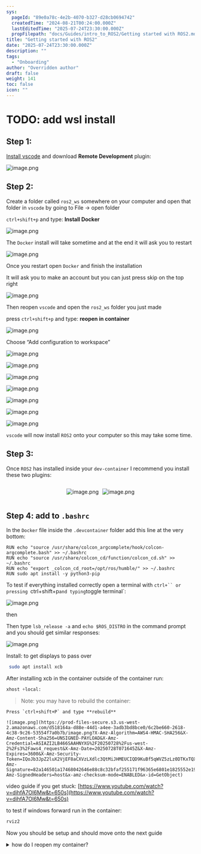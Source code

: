 ```yaml
---
sys:
  pageId: "89e0a78c-4e2b-4070-b327-d28cb0694742"
  createdTime: "2024-08-21T00:24:00.000Z"
  lastEditedTime: "2025-07-24T23:30:00.000Z"
  propFilepath: "docs/Guides/intro_to_ROS2/Getting started with ROS2.md"
title: "Getting started with ROS2"
date: "2025-07-24T23:30:00.000Z"
description: ""
tags:
  - "Onboarding"
author: "Overridden author"
draft: false
weight: 141
toc: false
icon: ""
---
```


# TODO: add wsl install

## Step 1:

[Install vscode](https://code.visualstudio.com/download) and download **Remote Development** plugin:

![image.png](https://prod-files-secure.s3.us-west-2.amazonaws.com/d518164a-d88e-44d1-a4ee-3adb3bd8bce0/efb52993-1881-4a40-b95e-6f020334f022/image.png?X-Amz-Algorithm=AWS4-HMAC-SHA256&X-Amz-Content-Sha256=UNSIGNED-PAYLOAD&X-Amz-Credential=ASIAZI2LB466XCB7LYYY%2F20250728%2Fus-west-2%2Fs3%2Faws4_request&X-Amz-Date=20250728T071640Z&X-Amz-Expires=3600&X-Amz-Security-Token=IQoJb3JpZ2luX2VjEF0aCXVzLXdlc3QtMiJHMEUCIQCZ7Nb9Am0dUGPk%2BVRy2GawJuRW49A%2BkyH%2Fp5crfY1AAgIgOEsvtJbA9nP6rKhP1eErgJmE%2B4WKdzUCZfdpw509afoqiAQIhv%2F%2F%2F%2F%2F%2F%2F%2F%2F%2FARAAGgw2Mzc0MjMxODM4MDUiDC4oiXqri%2FF00%2BKpcSrcAwr%2Fa1PCCicts4yjzqSbro%2BSKo%2FhSPOhAx%2B7MAqkeILK2IxPAIKCNsPUYJm2ANa0A3l75ONeYkxfB7R3C0q%2BMh9VjHb%2FDkOzFIWvmIP38QIAPmKsrnxFdfl6fb%2FtwbpgYPW10ogBA9zLMw9BPl20I6BjA0fNvSjybUf8Kt6vN4yrdDTYLXlX2VYFfoq5cT65bVk7yMRQWLjoBtjUfK2LwhFv%2B6kAjRuv1X24EkK2SsaHjaWBXCFo%2Fp2riJnIjKAd4zMXK2MonPDzGlCbqg9S%2FFjD2msFd1Q7mjuSTwJPS6rSSxlHQnZ8nDEz4T7N1oM52hJLznLV%2BBP9Xb91k7j4J851UK3ezG6g8cw%2BQyyPrx0EjavkTIbtc4QkXdwfbuJc3aSia7%2F7WlQhlYBaoXxgb1UE%2FAK0M%2Fa%2FpT0yi3pIQSurllFrNYs3eteDGqarb%2Bg5AOhqUk7sG1tCuvv3SPp0nEb15NjqJiTh1%2FzSooldaZrbAqUsawCHFtrFVDcnZ3HTrd4HoMB7mjeoSBlK9exLjwYHRgjqYW18Y%2BsJDR%2FDmfz7p6Y5ntgWxvwR1uKMqXROwpAKN67XEHeSq5r69VS%2FrfISNCbH9iklaYw3qUHwhoCGh%2FLDGINBdD7SFVr9MOGPnMQGOqUB9GluZ0UwLp3LZaZ7xKqa%2Bqh8mtOVEaZMP%2ByWEizU2vH3q1RYRlmAE5fsrrbBBKmJEN5swoIQZB0RbsgqQXzQgKS76eF1cZpITBKSqqKUDB7CZTstU913Nk%2FiZNsYWI4DEjhGeds29dU2ZQusPqZaoxaRw6idT7nneQLf3EFryA0Rxe0KrDmCI3bS4FE8hJ%2B3r6PbwAwq2HfbIFbzjxxRLzo12Q7n&X-Amz-Signature=3ce01c0a444f4460cf25d102255c17fdbe9ad811bc57c7596cefd48c6a6db946&X-Amz-SignedHeaders=host&x-amz-checksum-mode=ENABLED&x-id=GetObject)

## Step 2:

Create a folder called `ros2_ws` somewhere on your computer and open that folder in `vscode` by going to File → open folder 

`ctrl+shift+p` and type: **Install Docker**

![image.png](https://prod-files-secure.s3.us-west-2.amazonaws.com/d518164a-d88e-44d1-a4ee-3adb3bd8bce0/2269dc0e-1cd5-47ff-bceb-c04ad9b2eab0/image.png?X-Amz-Algorithm=AWS4-HMAC-SHA256&X-Amz-Content-Sha256=UNSIGNED-PAYLOAD&X-Amz-Credential=ASIAZI2LB466XCB7LYYY%2F20250728%2Fus-west-2%2Fs3%2Faws4_request&X-Amz-Date=20250728T071640Z&X-Amz-Expires=3600&X-Amz-Security-Token=IQoJb3JpZ2luX2VjEF0aCXVzLXdlc3QtMiJHMEUCIQCZ7Nb9Am0dUGPk%2BVRy2GawJuRW49A%2BkyH%2Fp5crfY1AAgIgOEsvtJbA9nP6rKhP1eErgJmE%2B4WKdzUCZfdpw509afoqiAQIhv%2F%2F%2F%2F%2F%2F%2F%2F%2F%2FARAAGgw2Mzc0MjMxODM4MDUiDC4oiXqri%2FF00%2BKpcSrcAwr%2Fa1PCCicts4yjzqSbro%2BSKo%2FhSPOhAx%2B7MAqkeILK2IxPAIKCNsPUYJm2ANa0A3l75ONeYkxfB7R3C0q%2BMh9VjHb%2FDkOzFIWvmIP38QIAPmKsrnxFdfl6fb%2FtwbpgYPW10ogBA9zLMw9BPl20I6BjA0fNvSjybUf8Kt6vN4yrdDTYLXlX2VYFfoq5cT65bVk7yMRQWLjoBtjUfK2LwhFv%2B6kAjRuv1X24EkK2SsaHjaWBXCFo%2Fp2riJnIjKAd4zMXK2MonPDzGlCbqg9S%2FFjD2msFd1Q7mjuSTwJPS6rSSxlHQnZ8nDEz4T7N1oM52hJLznLV%2BBP9Xb91k7j4J851UK3ezG6g8cw%2BQyyPrx0EjavkTIbtc4QkXdwfbuJc3aSia7%2F7WlQhlYBaoXxgb1UE%2FAK0M%2Fa%2FpT0yi3pIQSurllFrNYs3eteDGqarb%2Bg5AOhqUk7sG1tCuvv3SPp0nEb15NjqJiTh1%2FzSooldaZrbAqUsawCHFtrFVDcnZ3HTrd4HoMB7mjeoSBlK9exLjwYHRgjqYW18Y%2BsJDR%2FDmfz7p6Y5ntgWxvwR1uKMqXROwpAKN67XEHeSq5r69VS%2FrfISNCbH9iklaYw3qUHwhoCGh%2FLDGINBdD7SFVr9MOGPnMQGOqUB9GluZ0UwLp3LZaZ7xKqa%2Bqh8mtOVEaZMP%2ByWEizU2vH3q1RYRlmAE5fsrrbBBKmJEN5swoIQZB0RbsgqQXzQgKS76eF1cZpITBKSqqKUDB7CZTstU913Nk%2FiZNsYWI4DEjhGeds29dU2ZQusPqZaoxaRw6idT7nneQLf3EFryA0Rxe0KrDmCI3bS4FE8hJ%2B3r6PbwAwq2HfbIFbzjxxRLzo12Q7n&X-Amz-Signature=fe5604ffd0e6f6b130a245deea91ea4c4a2908de4cd4e65afd8bbc66f1258ad7&X-Amz-SignedHeaders=host&x-amz-checksum-mode=ENABLED&x-id=GetObject)

The `Docker` install will take sometime and at the end it will ask you to restart

![image.png](https://prod-files-secure.s3.us-west-2.amazonaws.com/d518164a-d88e-44d1-a4ee-3adb3bd8bce0/ed233f78-be33-4b1f-b89c-9c346c0e961e/image.png?X-Amz-Algorithm=AWS4-HMAC-SHA256&X-Amz-Content-Sha256=UNSIGNED-PAYLOAD&X-Amz-Credential=ASIAZI2LB466XCB7LYYY%2F20250728%2Fus-west-2%2Fs3%2Faws4_request&X-Amz-Date=20250728T071640Z&X-Amz-Expires=3600&X-Amz-Security-Token=IQoJb3JpZ2luX2VjEF0aCXVzLXdlc3QtMiJHMEUCIQCZ7Nb9Am0dUGPk%2BVRy2GawJuRW49A%2BkyH%2Fp5crfY1AAgIgOEsvtJbA9nP6rKhP1eErgJmE%2B4WKdzUCZfdpw509afoqiAQIhv%2F%2F%2F%2F%2F%2F%2F%2F%2F%2FARAAGgw2Mzc0MjMxODM4MDUiDC4oiXqri%2FF00%2BKpcSrcAwr%2Fa1PCCicts4yjzqSbro%2BSKo%2FhSPOhAx%2B7MAqkeILK2IxPAIKCNsPUYJm2ANa0A3l75ONeYkxfB7R3C0q%2BMh9VjHb%2FDkOzFIWvmIP38QIAPmKsrnxFdfl6fb%2FtwbpgYPW10ogBA9zLMw9BPl20I6BjA0fNvSjybUf8Kt6vN4yrdDTYLXlX2VYFfoq5cT65bVk7yMRQWLjoBtjUfK2LwhFv%2B6kAjRuv1X24EkK2SsaHjaWBXCFo%2Fp2riJnIjKAd4zMXK2MonPDzGlCbqg9S%2FFjD2msFd1Q7mjuSTwJPS6rSSxlHQnZ8nDEz4T7N1oM52hJLznLV%2BBP9Xb91k7j4J851UK3ezG6g8cw%2BQyyPrx0EjavkTIbtc4QkXdwfbuJc3aSia7%2F7WlQhlYBaoXxgb1UE%2FAK0M%2Fa%2FpT0yi3pIQSurllFrNYs3eteDGqarb%2Bg5AOhqUk7sG1tCuvv3SPp0nEb15NjqJiTh1%2FzSooldaZrbAqUsawCHFtrFVDcnZ3HTrd4HoMB7mjeoSBlK9exLjwYHRgjqYW18Y%2BsJDR%2FDmfz7p6Y5ntgWxvwR1uKMqXROwpAKN67XEHeSq5r69VS%2FrfISNCbH9iklaYw3qUHwhoCGh%2FLDGINBdD7SFVr9MOGPnMQGOqUB9GluZ0UwLp3LZaZ7xKqa%2Bqh8mtOVEaZMP%2ByWEizU2vH3q1RYRlmAE5fsrrbBBKmJEN5swoIQZB0RbsgqQXzQgKS76eF1cZpITBKSqqKUDB7CZTstU913Nk%2FiZNsYWI4DEjhGeds29dU2ZQusPqZaoxaRw6idT7nneQLf3EFryA0Rxe0KrDmCI3bS4FE8hJ%2B3r6PbwAwq2HfbIFbzjxxRLzo12Q7n&X-Amz-Signature=eb88f1ae0a9aae898628f587db6dced05ecb32c531e9e58c1292141984e6506c&X-Amz-SignedHeaders=host&x-amz-checksum-mode=ENABLED&x-id=GetObject)

Once you restart open `Docker` and finish the installation

It will ask you to make an account but you can just press skip on the top right

![image.png](https://prod-files-secure.s3.us-west-2.amazonaws.com/d518164a-d88e-44d1-a4ee-3adb3bd8bce0/21010ad9-1659-4fd9-9f59-9932a09b2a3d/image.png?X-Amz-Algorithm=AWS4-HMAC-SHA256&X-Amz-Content-Sha256=UNSIGNED-PAYLOAD&X-Amz-Credential=ASIAZI2LB466XCB7LYYY%2F20250728%2Fus-west-2%2Fs3%2Faws4_request&X-Amz-Date=20250728T071640Z&X-Amz-Expires=3600&X-Amz-Security-Token=IQoJb3JpZ2luX2VjEF0aCXVzLXdlc3QtMiJHMEUCIQCZ7Nb9Am0dUGPk%2BVRy2GawJuRW49A%2BkyH%2Fp5crfY1AAgIgOEsvtJbA9nP6rKhP1eErgJmE%2B4WKdzUCZfdpw509afoqiAQIhv%2F%2F%2F%2F%2F%2F%2F%2F%2F%2FARAAGgw2Mzc0MjMxODM4MDUiDC4oiXqri%2FF00%2BKpcSrcAwr%2Fa1PCCicts4yjzqSbro%2BSKo%2FhSPOhAx%2B7MAqkeILK2IxPAIKCNsPUYJm2ANa0A3l75ONeYkxfB7R3C0q%2BMh9VjHb%2FDkOzFIWvmIP38QIAPmKsrnxFdfl6fb%2FtwbpgYPW10ogBA9zLMw9BPl20I6BjA0fNvSjybUf8Kt6vN4yrdDTYLXlX2VYFfoq5cT65bVk7yMRQWLjoBtjUfK2LwhFv%2B6kAjRuv1X24EkK2SsaHjaWBXCFo%2Fp2riJnIjKAd4zMXK2MonPDzGlCbqg9S%2FFjD2msFd1Q7mjuSTwJPS6rSSxlHQnZ8nDEz4T7N1oM52hJLznLV%2BBP9Xb91k7j4J851UK3ezG6g8cw%2BQyyPrx0EjavkTIbtc4QkXdwfbuJc3aSia7%2F7WlQhlYBaoXxgb1UE%2FAK0M%2Fa%2FpT0yi3pIQSurllFrNYs3eteDGqarb%2Bg5AOhqUk7sG1tCuvv3SPp0nEb15NjqJiTh1%2FzSooldaZrbAqUsawCHFtrFVDcnZ3HTrd4HoMB7mjeoSBlK9exLjwYHRgjqYW18Y%2BsJDR%2FDmfz7p6Y5ntgWxvwR1uKMqXROwpAKN67XEHeSq5r69VS%2FrfISNCbH9iklaYw3qUHwhoCGh%2FLDGINBdD7SFVr9MOGPnMQGOqUB9GluZ0UwLp3LZaZ7xKqa%2Bqh8mtOVEaZMP%2ByWEizU2vH3q1RYRlmAE5fsrrbBBKmJEN5swoIQZB0RbsgqQXzQgKS76eF1cZpITBKSqqKUDB7CZTstU913Nk%2FiZNsYWI4DEjhGeds29dU2ZQusPqZaoxaRw6idT7nneQLf3EFryA0Rxe0KrDmCI3bS4FE8hJ%2B3r6PbwAwq2HfbIFbzjxxRLzo12Q7n&X-Amz-Signature=5bd39d79a589f551f0bb8a9336cc9e6f6aefbeedabbf90bf827ffd64b11f7042&X-Amz-SignedHeaders=host&x-amz-checksum-mode=ENABLED&x-id=GetObject)

Then reopen `vscode` and open the `ros2_ws` folder you just made

press `ctrl+shift+p` and type: **reopen in container**

![image.png](https://prod-files-secure.s3.us-west-2.amazonaws.com/d518164a-d88e-44d1-a4ee-3adb3bd8bce0/4e93b8c2-41ad-488c-8095-c74205196118/image.png?X-Amz-Algorithm=AWS4-HMAC-SHA256&X-Amz-Content-Sha256=UNSIGNED-PAYLOAD&X-Amz-Credential=ASIAZI2LB466XCB7LYYY%2F20250728%2Fus-west-2%2Fs3%2Faws4_request&X-Amz-Date=20250728T071640Z&X-Amz-Expires=3600&X-Amz-Security-Token=IQoJb3JpZ2luX2VjEF0aCXVzLXdlc3QtMiJHMEUCIQCZ7Nb9Am0dUGPk%2BVRy2GawJuRW49A%2BkyH%2Fp5crfY1AAgIgOEsvtJbA9nP6rKhP1eErgJmE%2B4WKdzUCZfdpw509afoqiAQIhv%2F%2F%2F%2F%2F%2F%2F%2F%2F%2FARAAGgw2Mzc0MjMxODM4MDUiDC4oiXqri%2FF00%2BKpcSrcAwr%2Fa1PCCicts4yjzqSbro%2BSKo%2FhSPOhAx%2B7MAqkeILK2IxPAIKCNsPUYJm2ANa0A3l75ONeYkxfB7R3C0q%2BMh9VjHb%2FDkOzFIWvmIP38QIAPmKsrnxFdfl6fb%2FtwbpgYPW10ogBA9zLMw9BPl20I6BjA0fNvSjybUf8Kt6vN4yrdDTYLXlX2VYFfoq5cT65bVk7yMRQWLjoBtjUfK2LwhFv%2B6kAjRuv1X24EkK2SsaHjaWBXCFo%2Fp2riJnIjKAd4zMXK2MonPDzGlCbqg9S%2FFjD2msFd1Q7mjuSTwJPS6rSSxlHQnZ8nDEz4T7N1oM52hJLznLV%2BBP9Xb91k7j4J851UK3ezG6g8cw%2BQyyPrx0EjavkTIbtc4QkXdwfbuJc3aSia7%2F7WlQhlYBaoXxgb1UE%2FAK0M%2Fa%2FpT0yi3pIQSurllFrNYs3eteDGqarb%2Bg5AOhqUk7sG1tCuvv3SPp0nEb15NjqJiTh1%2FzSooldaZrbAqUsawCHFtrFVDcnZ3HTrd4HoMB7mjeoSBlK9exLjwYHRgjqYW18Y%2BsJDR%2FDmfz7p6Y5ntgWxvwR1uKMqXROwpAKN67XEHeSq5r69VS%2FrfISNCbH9iklaYw3qUHwhoCGh%2FLDGINBdD7SFVr9MOGPnMQGOqUB9GluZ0UwLp3LZaZ7xKqa%2Bqh8mtOVEaZMP%2ByWEizU2vH3q1RYRlmAE5fsrrbBBKmJEN5swoIQZB0RbsgqQXzQgKS76eF1cZpITBKSqqKUDB7CZTstU913Nk%2FiZNsYWI4DEjhGeds29dU2ZQusPqZaoxaRw6idT7nneQLf3EFryA0Rxe0KrDmCI3bS4FE8hJ%2B3r6PbwAwq2HfbIFbzjxxRLzo12Q7n&X-Amz-Signature=03a8c2c83df7f80b8b1365ebea6a83fdbbcce76ce4a28e0413441b5d194d9ce4&X-Amz-SignedHeaders=host&x-amz-checksum-mode=ENABLED&x-id=GetObject)

Choose “Add configuration to workspace”

![image.png](https://prod-files-secure.s3.us-west-2.amazonaws.com/d518164a-d88e-44d1-a4ee-3adb3bd8bce0/9560b282-5060-4989-ba37-97e7b2c22476/image.png?X-Amz-Algorithm=AWS4-HMAC-SHA256&X-Amz-Content-Sha256=UNSIGNED-PAYLOAD&X-Amz-Credential=ASIAZI2LB466XCB7LYYY%2F20250728%2Fus-west-2%2Fs3%2Faws4_request&X-Amz-Date=20250728T071640Z&X-Amz-Expires=3600&X-Amz-Security-Token=IQoJb3JpZ2luX2VjEF0aCXVzLXdlc3QtMiJHMEUCIQCZ7Nb9Am0dUGPk%2BVRy2GawJuRW49A%2BkyH%2Fp5crfY1AAgIgOEsvtJbA9nP6rKhP1eErgJmE%2B4WKdzUCZfdpw509afoqiAQIhv%2F%2F%2F%2F%2F%2F%2F%2F%2F%2FARAAGgw2Mzc0MjMxODM4MDUiDC4oiXqri%2FF00%2BKpcSrcAwr%2Fa1PCCicts4yjzqSbro%2BSKo%2FhSPOhAx%2B7MAqkeILK2IxPAIKCNsPUYJm2ANa0A3l75ONeYkxfB7R3C0q%2BMh9VjHb%2FDkOzFIWvmIP38QIAPmKsrnxFdfl6fb%2FtwbpgYPW10ogBA9zLMw9BPl20I6BjA0fNvSjybUf8Kt6vN4yrdDTYLXlX2VYFfoq5cT65bVk7yMRQWLjoBtjUfK2LwhFv%2B6kAjRuv1X24EkK2SsaHjaWBXCFo%2Fp2riJnIjKAd4zMXK2MonPDzGlCbqg9S%2FFjD2msFd1Q7mjuSTwJPS6rSSxlHQnZ8nDEz4T7N1oM52hJLznLV%2BBP9Xb91k7j4J851UK3ezG6g8cw%2BQyyPrx0EjavkTIbtc4QkXdwfbuJc3aSia7%2F7WlQhlYBaoXxgb1UE%2FAK0M%2Fa%2FpT0yi3pIQSurllFrNYs3eteDGqarb%2Bg5AOhqUk7sG1tCuvv3SPp0nEb15NjqJiTh1%2FzSooldaZrbAqUsawCHFtrFVDcnZ3HTrd4HoMB7mjeoSBlK9exLjwYHRgjqYW18Y%2BsJDR%2FDmfz7p6Y5ntgWxvwR1uKMqXROwpAKN67XEHeSq5r69VS%2FrfISNCbH9iklaYw3qUHwhoCGh%2FLDGINBdD7SFVr9MOGPnMQGOqUB9GluZ0UwLp3LZaZ7xKqa%2Bqh8mtOVEaZMP%2ByWEizU2vH3q1RYRlmAE5fsrrbBBKmJEN5swoIQZB0RbsgqQXzQgKS76eF1cZpITBKSqqKUDB7CZTstU913Nk%2FiZNsYWI4DEjhGeds29dU2ZQusPqZaoxaRw6idT7nneQLf3EFryA0Rxe0KrDmCI3bS4FE8hJ%2B3r6PbwAwq2HfbIFbzjxxRLzo12Q7n&X-Amz-Signature=7ccaa3fba0c678ee93c3d80ddfa15c72e252b510c590bcc4ec4924db1ecc4e1d&X-Amz-SignedHeaders=host&x-amz-checksum-mode=ENABLED&x-id=GetObject)

![image.png](https://prod-files-secure.s3.us-west-2.amazonaws.com/d518164a-d88e-44d1-a4ee-3adb3bd8bce0/2ee63f81-886b-48e8-a553-dc6e5eac99e4/image.png?X-Amz-Algorithm=AWS4-HMAC-SHA256&X-Amz-Content-Sha256=UNSIGNED-PAYLOAD&X-Amz-Credential=ASIAZI2LB466XCB7LYYY%2F20250728%2Fus-west-2%2Fs3%2Faws4_request&X-Amz-Date=20250728T071640Z&X-Amz-Expires=3600&X-Amz-Security-Token=IQoJb3JpZ2luX2VjEF0aCXVzLXdlc3QtMiJHMEUCIQCZ7Nb9Am0dUGPk%2BVRy2GawJuRW49A%2BkyH%2Fp5crfY1AAgIgOEsvtJbA9nP6rKhP1eErgJmE%2B4WKdzUCZfdpw509afoqiAQIhv%2F%2F%2F%2F%2F%2F%2F%2F%2F%2FARAAGgw2Mzc0MjMxODM4MDUiDC4oiXqri%2FF00%2BKpcSrcAwr%2Fa1PCCicts4yjzqSbro%2BSKo%2FhSPOhAx%2B7MAqkeILK2IxPAIKCNsPUYJm2ANa0A3l75ONeYkxfB7R3C0q%2BMh9VjHb%2FDkOzFIWvmIP38QIAPmKsrnxFdfl6fb%2FtwbpgYPW10ogBA9zLMw9BPl20I6BjA0fNvSjybUf8Kt6vN4yrdDTYLXlX2VYFfoq5cT65bVk7yMRQWLjoBtjUfK2LwhFv%2B6kAjRuv1X24EkK2SsaHjaWBXCFo%2Fp2riJnIjKAd4zMXK2MonPDzGlCbqg9S%2FFjD2msFd1Q7mjuSTwJPS6rSSxlHQnZ8nDEz4T7N1oM52hJLznLV%2BBP9Xb91k7j4J851UK3ezG6g8cw%2BQyyPrx0EjavkTIbtc4QkXdwfbuJc3aSia7%2F7WlQhlYBaoXxgb1UE%2FAK0M%2Fa%2FpT0yi3pIQSurllFrNYs3eteDGqarb%2Bg5AOhqUk7sG1tCuvv3SPp0nEb15NjqJiTh1%2FzSooldaZrbAqUsawCHFtrFVDcnZ3HTrd4HoMB7mjeoSBlK9exLjwYHRgjqYW18Y%2BsJDR%2FDmfz7p6Y5ntgWxvwR1uKMqXROwpAKN67XEHeSq5r69VS%2FrfISNCbH9iklaYw3qUHwhoCGh%2FLDGINBdD7SFVr9MOGPnMQGOqUB9GluZ0UwLp3LZaZ7xKqa%2Bqh8mtOVEaZMP%2ByWEizU2vH3q1RYRlmAE5fsrrbBBKmJEN5swoIQZB0RbsgqQXzQgKS76eF1cZpITBKSqqKUDB7CZTstU913Nk%2FiZNsYWI4DEjhGeds29dU2ZQusPqZaoxaRw6idT7nneQLf3EFryA0Rxe0KrDmCI3bS4FE8hJ%2B3r6PbwAwq2HfbIFbzjxxRLzo12Q7n&X-Amz-Signature=d01454b6f4e095524f74517df0d5cd4c4759fed0733df5eacbdf462504fcc91f&X-Amz-SignedHeaders=host&x-amz-checksum-mode=ENABLED&x-id=GetObject)

![image.png](https://prod-files-secure.s3.us-west-2.amazonaws.com/d518164a-d88e-44d1-a4ee-3adb3bd8bce0/e0fd626c-c8b6-4b2c-95d1-fa4c26514504/image.png?X-Amz-Algorithm=AWS4-HMAC-SHA256&X-Amz-Content-Sha256=UNSIGNED-PAYLOAD&X-Amz-Credential=ASIAZI2LB466XCB7LYYY%2F20250728%2Fus-west-2%2Fs3%2Faws4_request&X-Amz-Date=20250728T071640Z&X-Amz-Expires=3600&X-Amz-Security-Token=IQoJb3JpZ2luX2VjEF0aCXVzLXdlc3QtMiJHMEUCIQCZ7Nb9Am0dUGPk%2BVRy2GawJuRW49A%2BkyH%2Fp5crfY1AAgIgOEsvtJbA9nP6rKhP1eErgJmE%2B4WKdzUCZfdpw509afoqiAQIhv%2F%2F%2F%2F%2F%2F%2F%2F%2F%2FARAAGgw2Mzc0MjMxODM4MDUiDC4oiXqri%2FF00%2BKpcSrcAwr%2Fa1PCCicts4yjzqSbro%2BSKo%2FhSPOhAx%2B7MAqkeILK2IxPAIKCNsPUYJm2ANa0A3l75ONeYkxfB7R3C0q%2BMh9VjHb%2FDkOzFIWvmIP38QIAPmKsrnxFdfl6fb%2FtwbpgYPW10ogBA9zLMw9BPl20I6BjA0fNvSjybUf8Kt6vN4yrdDTYLXlX2VYFfoq5cT65bVk7yMRQWLjoBtjUfK2LwhFv%2B6kAjRuv1X24EkK2SsaHjaWBXCFo%2Fp2riJnIjKAd4zMXK2MonPDzGlCbqg9S%2FFjD2msFd1Q7mjuSTwJPS6rSSxlHQnZ8nDEz4T7N1oM52hJLznLV%2BBP9Xb91k7j4J851UK3ezG6g8cw%2BQyyPrx0EjavkTIbtc4QkXdwfbuJc3aSia7%2F7WlQhlYBaoXxgb1UE%2FAK0M%2Fa%2FpT0yi3pIQSurllFrNYs3eteDGqarb%2Bg5AOhqUk7sG1tCuvv3SPp0nEb15NjqJiTh1%2FzSooldaZrbAqUsawCHFtrFVDcnZ3HTrd4HoMB7mjeoSBlK9exLjwYHRgjqYW18Y%2BsJDR%2FDmfz7p6Y5ntgWxvwR1uKMqXROwpAKN67XEHeSq5r69VS%2FrfISNCbH9iklaYw3qUHwhoCGh%2FLDGINBdD7SFVr9MOGPnMQGOqUB9GluZ0UwLp3LZaZ7xKqa%2Bqh8mtOVEaZMP%2ByWEizU2vH3q1RYRlmAE5fsrrbBBKmJEN5swoIQZB0RbsgqQXzQgKS76eF1cZpITBKSqqKUDB7CZTstU913Nk%2FiZNsYWI4DEjhGeds29dU2ZQusPqZaoxaRw6idT7nneQLf3EFryA0Rxe0KrDmCI3bS4FE8hJ%2B3r6PbwAwq2HfbIFbzjxxRLzo12Q7n&X-Amz-Signature=fbad540960bdbe4af86a899dde9855f2b0094a2e3a30129915c59b372739a145&X-Amz-SignedHeaders=host&x-amz-checksum-mode=ENABLED&x-id=GetObject)

![image.png](https://prod-files-secure.s3.us-west-2.amazonaws.com/d518164a-d88e-44d1-a4ee-3adb3bd8bce0/a2e13f50-d2ab-4719-a4c2-7ced634bfc9d/image.png?X-Amz-Algorithm=AWS4-HMAC-SHA256&X-Amz-Content-Sha256=UNSIGNED-PAYLOAD&X-Amz-Credential=ASIAZI2LB466XCB7LYYY%2F20250728%2Fus-west-2%2Fs3%2Faws4_request&X-Amz-Date=20250728T071640Z&X-Amz-Expires=3600&X-Amz-Security-Token=IQoJb3JpZ2luX2VjEF0aCXVzLXdlc3QtMiJHMEUCIQCZ7Nb9Am0dUGPk%2BVRy2GawJuRW49A%2BkyH%2Fp5crfY1AAgIgOEsvtJbA9nP6rKhP1eErgJmE%2B4WKdzUCZfdpw509afoqiAQIhv%2F%2F%2F%2F%2F%2F%2F%2F%2F%2FARAAGgw2Mzc0MjMxODM4MDUiDC4oiXqri%2FF00%2BKpcSrcAwr%2Fa1PCCicts4yjzqSbro%2BSKo%2FhSPOhAx%2B7MAqkeILK2IxPAIKCNsPUYJm2ANa0A3l75ONeYkxfB7R3C0q%2BMh9VjHb%2FDkOzFIWvmIP38QIAPmKsrnxFdfl6fb%2FtwbpgYPW10ogBA9zLMw9BPl20I6BjA0fNvSjybUf8Kt6vN4yrdDTYLXlX2VYFfoq5cT65bVk7yMRQWLjoBtjUfK2LwhFv%2B6kAjRuv1X24EkK2SsaHjaWBXCFo%2Fp2riJnIjKAd4zMXK2MonPDzGlCbqg9S%2FFjD2msFd1Q7mjuSTwJPS6rSSxlHQnZ8nDEz4T7N1oM52hJLznLV%2BBP9Xb91k7j4J851UK3ezG6g8cw%2BQyyPrx0EjavkTIbtc4QkXdwfbuJc3aSia7%2F7WlQhlYBaoXxgb1UE%2FAK0M%2Fa%2FpT0yi3pIQSurllFrNYs3eteDGqarb%2Bg5AOhqUk7sG1tCuvv3SPp0nEb15NjqJiTh1%2FzSooldaZrbAqUsawCHFtrFVDcnZ3HTrd4HoMB7mjeoSBlK9exLjwYHRgjqYW18Y%2BsJDR%2FDmfz7p6Y5ntgWxvwR1uKMqXROwpAKN67XEHeSq5r69VS%2FrfISNCbH9iklaYw3qUHwhoCGh%2FLDGINBdD7SFVr9MOGPnMQGOqUB9GluZ0UwLp3LZaZ7xKqa%2Bqh8mtOVEaZMP%2ByWEizU2vH3q1RYRlmAE5fsrrbBBKmJEN5swoIQZB0RbsgqQXzQgKS76eF1cZpITBKSqqKUDB7CZTstU913Nk%2FiZNsYWI4DEjhGeds29dU2ZQusPqZaoxaRw6idT7nneQLf3EFryA0Rxe0KrDmCI3bS4FE8hJ%2B3r6PbwAwq2HfbIFbzjxxRLzo12Q7n&X-Amz-Signature=565644e9234e04b7d834aeda1f3160f7137518ae1d1bbebdefff5f0e9d967aa7&X-Amz-SignedHeaders=host&x-amz-checksum-mode=ENABLED&x-id=GetObject)

![image.png](https://prod-files-secure.s3.us-west-2.amazonaws.com/d518164a-d88e-44d1-a4ee-3adb3bd8bce0/6cc478ad-aaba-4bf7-9fcc-403277ab896c/image.png?X-Amz-Algorithm=AWS4-HMAC-SHA256&X-Amz-Content-Sha256=UNSIGNED-PAYLOAD&X-Amz-Credential=ASIAZI2LB466XCB7LYYY%2F20250728%2Fus-west-2%2Fs3%2Faws4_request&X-Amz-Date=20250728T071640Z&X-Amz-Expires=3600&X-Amz-Security-Token=IQoJb3JpZ2luX2VjEF0aCXVzLXdlc3QtMiJHMEUCIQCZ7Nb9Am0dUGPk%2BVRy2GawJuRW49A%2BkyH%2Fp5crfY1AAgIgOEsvtJbA9nP6rKhP1eErgJmE%2B4WKdzUCZfdpw509afoqiAQIhv%2F%2F%2F%2F%2F%2F%2F%2F%2F%2FARAAGgw2Mzc0MjMxODM4MDUiDC4oiXqri%2FF00%2BKpcSrcAwr%2Fa1PCCicts4yjzqSbro%2BSKo%2FhSPOhAx%2B7MAqkeILK2IxPAIKCNsPUYJm2ANa0A3l75ONeYkxfB7R3C0q%2BMh9VjHb%2FDkOzFIWvmIP38QIAPmKsrnxFdfl6fb%2FtwbpgYPW10ogBA9zLMw9BPl20I6BjA0fNvSjybUf8Kt6vN4yrdDTYLXlX2VYFfoq5cT65bVk7yMRQWLjoBtjUfK2LwhFv%2B6kAjRuv1X24EkK2SsaHjaWBXCFo%2Fp2riJnIjKAd4zMXK2MonPDzGlCbqg9S%2FFjD2msFd1Q7mjuSTwJPS6rSSxlHQnZ8nDEz4T7N1oM52hJLznLV%2BBP9Xb91k7j4J851UK3ezG6g8cw%2BQyyPrx0EjavkTIbtc4QkXdwfbuJc3aSia7%2F7WlQhlYBaoXxgb1UE%2FAK0M%2Fa%2FpT0yi3pIQSurllFrNYs3eteDGqarb%2Bg5AOhqUk7sG1tCuvv3SPp0nEb15NjqJiTh1%2FzSooldaZrbAqUsawCHFtrFVDcnZ3HTrd4HoMB7mjeoSBlK9exLjwYHRgjqYW18Y%2BsJDR%2FDmfz7p6Y5ntgWxvwR1uKMqXROwpAKN67XEHeSq5r69VS%2FrfISNCbH9iklaYw3qUHwhoCGh%2FLDGINBdD7SFVr9MOGPnMQGOqUB9GluZ0UwLp3LZaZ7xKqa%2Bqh8mtOVEaZMP%2ByWEizU2vH3q1RYRlmAE5fsrrbBBKmJEN5swoIQZB0RbsgqQXzQgKS76eF1cZpITBKSqqKUDB7CZTstU913Nk%2FiZNsYWI4DEjhGeds29dU2ZQusPqZaoxaRw6idT7nneQLf3EFryA0Rxe0KrDmCI3bS4FE8hJ%2B3r6PbwAwq2HfbIFbzjxxRLzo12Q7n&X-Amz-Signature=9a5a442dcc61f864947272f8d11bc7d66876ef8674eb5931026e7aa68e087725&X-Amz-SignedHeaders=host&x-amz-checksum-mode=ENABLED&x-id=GetObject)

![image.png](https://prod-files-secure.s3.us-west-2.amazonaws.com/d518164a-d88e-44d1-a4ee-3adb3bd8bce0/53255b28-f75e-430f-b9e3-c0ac8577e42b/image.png?X-Amz-Algorithm=AWS4-HMAC-SHA256&X-Amz-Content-Sha256=UNSIGNED-PAYLOAD&X-Amz-Credential=ASIAZI2LB466XCB7LYYY%2F20250728%2Fus-west-2%2Fs3%2Faws4_request&X-Amz-Date=20250728T071640Z&X-Amz-Expires=3600&X-Amz-Security-Token=IQoJb3JpZ2luX2VjEF0aCXVzLXdlc3QtMiJHMEUCIQCZ7Nb9Am0dUGPk%2BVRy2GawJuRW49A%2BkyH%2Fp5crfY1AAgIgOEsvtJbA9nP6rKhP1eErgJmE%2B4WKdzUCZfdpw509afoqiAQIhv%2F%2F%2F%2F%2F%2F%2F%2F%2F%2FARAAGgw2Mzc0MjMxODM4MDUiDC4oiXqri%2FF00%2BKpcSrcAwr%2Fa1PCCicts4yjzqSbro%2BSKo%2FhSPOhAx%2B7MAqkeILK2IxPAIKCNsPUYJm2ANa0A3l75ONeYkxfB7R3C0q%2BMh9VjHb%2FDkOzFIWvmIP38QIAPmKsrnxFdfl6fb%2FtwbpgYPW10ogBA9zLMw9BPl20I6BjA0fNvSjybUf8Kt6vN4yrdDTYLXlX2VYFfoq5cT65bVk7yMRQWLjoBtjUfK2LwhFv%2B6kAjRuv1X24EkK2SsaHjaWBXCFo%2Fp2riJnIjKAd4zMXK2MonPDzGlCbqg9S%2FFjD2msFd1Q7mjuSTwJPS6rSSxlHQnZ8nDEz4T7N1oM52hJLznLV%2BBP9Xb91k7j4J851UK3ezG6g8cw%2BQyyPrx0EjavkTIbtc4QkXdwfbuJc3aSia7%2F7WlQhlYBaoXxgb1UE%2FAK0M%2Fa%2FpT0yi3pIQSurllFrNYs3eteDGqarb%2Bg5AOhqUk7sG1tCuvv3SPp0nEb15NjqJiTh1%2FzSooldaZrbAqUsawCHFtrFVDcnZ3HTrd4HoMB7mjeoSBlK9exLjwYHRgjqYW18Y%2BsJDR%2FDmfz7p6Y5ntgWxvwR1uKMqXROwpAKN67XEHeSq5r69VS%2FrfISNCbH9iklaYw3qUHwhoCGh%2FLDGINBdD7SFVr9MOGPnMQGOqUB9GluZ0UwLp3LZaZ7xKqa%2Bqh8mtOVEaZMP%2ByWEizU2vH3q1RYRlmAE5fsrrbBBKmJEN5swoIQZB0RbsgqQXzQgKS76eF1cZpITBKSqqKUDB7CZTstU913Nk%2FiZNsYWI4DEjhGeds29dU2ZQusPqZaoxaRw6idT7nneQLf3EFryA0Rxe0KrDmCI3bS4FE8hJ%2B3r6PbwAwq2HfbIFbzjxxRLzo12Q7n&X-Amz-Signature=1a13464895d55e6471546f3bca1e66f0c06446f30ac339f23d7553da5037163d&X-Amz-SignedHeaders=host&x-amz-checksum-mode=ENABLED&x-id=GetObject)

![image.png](https://prod-files-secure.s3.us-west-2.amazonaws.com/d518164a-d88e-44d1-a4ee-3adb3bd8bce0/7c562767-5af9-4ffb-97d1-327bcdf4ee00/image.png?X-Amz-Algorithm=AWS4-HMAC-SHA256&X-Amz-Content-Sha256=UNSIGNED-PAYLOAD&X-Amz-Credential=ASIAZI2LB466XCB7LYYY%2F20250728%2Fus-west-2%2Fs3%2Faws4_request&X-Amz-Date=20250728T071640Z&X-Amz-Expires=3600&X-Amz-Security-Token=IQoJb3JpZ2luX2VjEF0aCXVzLXdlc3QtMiJHMEUCIQCZ7Nb9Am0dUGPk%2BVRy2GawJuRW49A%2BkyH%2Fp5crfY1AAgIgOEsvtJbA9nP6rKhP1eErgJmE%2B4WKdzUCZfdpw509afoqiAQIhv%2F%2F%2F%2F%2F%2F%2F%2F%2F%2FARAAGgw2Mzc0MjMxODM4MDUiDC4oiXqri%2FF00%2BKpcSrcAwr%2Fa1PCCicts4yjzqSbro%2BSKo%2FhSPOhAx%2B7MAqkeILK2IxPAIKCNsPUYJm2ANa0A3l75ONeYkxfB7R3C0q%2BMh9VjHb%2FDkOzFIWvmIP38QIAPmKsrnxFdfl6fb%2FtwbpgYPW10ogBA9zLMw9BPl20I6BjA0fNvSjybUf8Kt6vN4yrdDTYLXlX2VYFfoq5cT65bVk7yMRQWLjoBtjUfK2LwhFv%2B6kAjRuv1X24EkK2SsaHjaWBXCFo%2Fp2riJnIjKAd4zMXK2MonPDzGlCbqg9S%2FFjD2msFd1Q7mjuSTwJPS6rSSxlHQnZ8nDEz4T7N1oM52hJLznLV%2BBP9Xb91k7j4J851UK3ezG6g8cw%2BQyyPrx0EjavkTIbtc4QkXdwfbuJc3aSia7%2F7WlQhlYBaoXxgb1UE%2FAK0M%2Fa%2FpT0yi3pIQSurllFrNYs3eteDGqarb%2Bg5AOhqUk7sG1tCuvv3SPp0nEb15NjqJiTh1%2FzSooldaZrbAqUsawCHFtrFVDcnZ3HTrd4HoMB7mjeoSBlK9exLjwYHRgjqYW18Y%2BsJDR%2FDmfz7p6Y5ntgWxvwR1uKMqXROwpAKN67XEHeSq5r69VS%2FrfISNCbH9iklaYw3qUHwhoCGh%2FLDGINBdD7SFVr9MOGPnMQGOqUB9GluZ0UwLp3LZaZ7xKqa%2Bqh8mtOVEaZMP%2ByWEizU2vH3q1RYRlmAE5fsrrbBBKmJEN5swoIQZB0RbsgqQXzQgKS76eF1cZpITBKSqqKUDB7CZTstU913Nk%2FiZNsYWI4DEjhGeds29dU2ZQusPqZaoxaRw6idT7nneQLf3EFryA0Rxe0KrDmCI3bS4FE8hJ%2B3r6PbwAwq2HfbIFbzjxxRLzo12Q7n&X-Amz-Signature=a767b9170eeace7228a983199d269d158128fbcd4237c0478b11a12d11433e63&X-Amz-SignedHeaders=host&x-amz-checksum-mode=ENABLED&x-id=GetObject)

`vscode` will now install `ROS2` onto your computer so this may take some time.

## Step 3:

Once `ROS2` has installed inside your `dev-container` I recommend you install these two plugins:

<div style="display: flex;flex-direction: row; column-gap:10px; max-width: 630px;justify-content: center;">
<div>

![image.png](https://prod-files-secure.s3.us-west-2.amazonaws.com/d518164a-d88e-44d1-a4ee-3adb3bd8bce0/3fc3d550-5a54-4ba1-ba6b-faa01cdb7369/image.png?X-Amz-Algorithm=AWS4-HMAC-SHA256&X-Amz-Content-Sha256=UNSIGNED-PAYLOAD&X-Amz-Credential=ASIAZI2LB46634SGOYG5%2F20250728%2Fus-west-2%2Fs3%2Faws4_request&X-Amz-Date=20250728T071644Z&X-Amz-Expires=3600&X-Amz-Security-Token=IQoJb3JpZ2luX2VjEF8aCXVzLXdlc3QtMiJHMEUCIQCk%2B6BBWjGkrpB15IDeTn%2BugBWnDHdwiKSAZKwqbss4mwIgNEbQ2V1CkIEuyOnCMKs9Ur0Egk7iYwxz3o6ulSBWDPwqiAQIiP%2F%2F%2F%2F%2F%2F%2F%2F%2F%2FARAAGgw2Mzc0MjMxODM4MDUiDBklnr%2BbLxgn%2B9fyuSrcA2d%2F%2BbTMPUHP5na9CSC1tIUaVJ6IfXrpnt95pAHTBKhtQRbgQ2uAx%2By2pFaG44mQrBKDzzGOFk6aKzbVQiNHi0Lz2CIK0Z4AQeGKyP8fdjcSTQ9x4aANl2uSAq0cn0RdCP2GnwsntEiPg8oMl4wTr1TG%2FvHin%2BzAIiOipEj3vDHQdLkgS0isRNEyRYfTUNN3Vpb%2FhdrX5A2Fu%2BYVZcZVN5ptBq89%2BHQo7HoNA59ZIcRhMUzU0AE4QX64kblBkqEexImOc5kCCysY8VpZAdSAki9QcNd45yoaEqnY6%2BuRYNKIqFlcDw%2FPRMIQPe%2BBo9%2FkBjynnzwgm2v4Gxp%2BpUlhZVT%2BY7ayUlt192o7yCgmQxJ2ZSErFfjGTCQb6w5oCJwJDF4bx3NnprIvO9ikFiHZDqHCR%2Fy1o2j2evw6yYoh%2FtDfkxdSsj5QSpFo7LtmXN3%2BEw5jY58DzadraoesplSJPh7LL3V9WZo4b66CKfqHBA8zSI5riIrlzDMklr1yKW%2F2T5jBphj2OZo7N%2F1oP6hEvCNXWRW%2BGr2819qXDU24w7oekhrilz4zMsbjjLaWcJ7QL2rOrXWKtv378JkhpUUaSDDssM7OBgqwRxGHxI%2F%2BrYaY2ZQsgVg9ZvYOwWwuML7FnMQGOqUBP27%2F%2B1LRSOQBgTdbYT0CYX4zm5o4Rjha7az0ggCSNjLBgB%2Fw7W%2B8dOfuzWb6PzXwBMKwvT37ByLizeA7p45fyDTmI2VgFB6KdNFrz2p3PVRGRcVfhs%2BhgTozFveWucB%2F2wVpyFjnQE1wiU08%2FxuLgVVME0WzcFhYdBTPV2x3UbPFNk0gKS6k2LZZWfCYcHMRmZ%2Fe4XznkBIyAfNz5dUJTjV1hCWW&X-Amz-Signature=7db6962ef69cb7117b9b1e07aa6bae7970de43050ae2727d77c022c128215c7f&X-Amz-SignedHeaders=host&x-amz-checksum-mode=ENABLED&x-id=GetObject)

</div>
<div>

![image.png](https://prod-files-secure.s3.us-west-2.amazonaws.com/d518164a-d88e-44d1-a4ee-3adb3bd8bce0/d994cc66-13c2-4093-a5a3-f84cf4601a82/image.png?X-Amz-Algorithm=AWS4-HMAC-SHA256&X-Amz-Content-Sha256=UNSIGNED-PAYLOAD&X-Amz-Credential=ASIAZI2LB46675FM3X6D%2F20250728%2Fus-west-2%2Fs3%2Faws4_request&X-Amz-Date=20250728T071645Z&X-Amz-Expires=3600&X-Amz-Security-Token=IQoJb3JpZ2luX2VjEF8aCXVzLXdlc3QtMiJHMEUCIQCmQwDRniFwqdVT8MBPy%2FaZmj%2BzZKJkGNVLWdWMFxGaFQIgFymWtfq%2F9Ha3pcYSNMvsSpsPkJnCto3bYlD4FhsiOzwqiAQIiP%2F%2F%2F%2F%2F%2F%2F%2F%2F%2FARAAGgw2Mzc0MjMxODM4MDUiDFOQTnIz8za9qSo6xCrcAwXekzwe7Hv6mkj1cKFh62XXZyobpEq850yPbeJnTzQ7%2FVvqGkqnMfL2%2FFvTd2yZFmhfsMgbbbvHhUxYXusxb4%2F2DjU7OfW2%2BHK9CZNP8aHONVBqEpf1cEBXGEQX%2FEtpbgR8V81F9tuIz0S%2Byw5QAyFgf7nARiH2cSXIH5CCYnRdEfPrMymK%2B2XmznBIf7GLElKBzdzHyzhdsSiWWY5rRVzy9r4AGsy3o279gcQt5RQgOvs8JaotrNH1pl62Ks2mAJ4xDFj1ggXisRJkLbGPc5igMhU3oNlXqTssowfbGYs%2FZvs21OQEIw1DIWBpmbTYYZ0aaxlRVCFdw%2F1n7fBWXZQNVDrFjBicF6R35cUpDMg50oEZzjM6PO8WFnCOTLoHmfSK7Q2CJbhWSsZaxCE7O3Ywj%2B8wUvffg221HctZS%2FTp5RmljZqxvmo7udoa78a1WbPPY1pql8P379LhAO%2BtMX1JlEa4SgOe9y8d2iF2tquuFwskC2%2FPxUu2c7IgAolL%2FbEWmJ%2Ffo8nni%2BIG1B5sQ1dAND3I07aOK%2B17PEgBBa%2BjJpVyKEmEnv4mac4x0Gofq%2BCF2scOMcWk79YEeSQ7uxV622yGbzUMJbVDaXzgRm0ITUrsAv4jQLxLn7yrMJfGnMQGOqUBtLBdM0fk7ujITX0xgIvA737NC2FNaWCQPp6k5DIkpDoNMaESQ477Ce782dK0ex4RSgZHESH1LANXIq3FGxUGCLV8wmqbuaF0ejDTeSRuBYWsmuJvF3h9PNOnM4%2BxGgRiEUOJQYNjhSeEN6NkNsPvklvNpEPuVbPp2LpE8QKwxSxIg5I31V7pgSBUx96uRBifLvAq8e9babs76nc0nh%2B%2BFfHv5Uij&X-Amz-Signature=0cfaf98317819330bb98433738541a19c0050c2fcbf07bac3eeb29d5c0319402&X-Amz-SignedHeaders=host&x-amz-checksum-mode=ENABLED&x-id=GetObject)

</div>
</div>

## Step 4: add to `.bashrc`

In the `Docker` file inside the `.devcontainer` folder add this line at the very bottom: 

```docker
RUN echo "source /usr/share/colcon_argcomplete/hook/colcon-argcomplete.bash" >> ~/.bashrc
RUN echo "source /usr/share/colcon_cd/function/colcon_cd.sh" >> ~/.bashrc
RUN echo "export _colcon_cd_root=/opt/ros/humble/" >> ~/.bashrc
RUN sudo apt install -y python3-pip 
```

To test if everything installed correctly open a terminal with `ctrl+`` or pressing `ctrl+shift+p` and typing `toggle terminal`:

![image.png](https://prod-files-secure.s3.us-west-2.amazonaws.com/d518164a-d88e-44d1-a4ee-3adb3bd8bce0/6a4943d8-b04e-4c02-9a58-775f3384d1a5/image.png?X-Amz-Algorithm=AWS4-HMAC-SHA256&X-Amz-Content-Sha256=UNSIGNED-PAYLOAD&X-Amz-Credential=ASIAZI2LB466XCB7LYYY%2F20250728%2Fus-west-2%2Fs3%2Faws4_request&X-Amz-Date=20250728T071640Z&X-Amz-Expires=3600&X-Amz-Security-Token=IQoJb3JpZ2luX2VjEF0aCXVzLXdlc3QtMiJHMEUCIQCZ7Nb9Am0dUGPk%2BVRy2GawJuRW49A%2BkyH%2Fp5crfY1AAgIgOEsvtJbA9nP6rKhP1eErgJmE%2B4WKdzUCZfdpw509afoqiAQIhv%2F%2F%2F%2F%2F%2F%2F%2F%2F%2FARAAGgw2Mzc0MjMxODM4MDUiDC4oiXqri%2FF00%2BKpcSrcAwr%2Fa1PCCicts4yjzqSbro%2BSKo%2FhSPOhAx%2B7MAqkeILK2IxPAIKCNsPUYJm2ANa0A3l75ONeYkxfB7R3C0q%2BMh9VjHb%2FDkOzFIWvmIP38QIAPmKsrnxFdfl6fb%2FtwbpgYPW10ogBA9zLMw9BPl20I6BjA0fNvSjybUf8Kt6vN4yrdDTYLXlX2VYFfoq5cT65bVk7yMRQWLjoBtjUfK2LwhFv%2B6kAjRuv1X24EkK2SsaHjaWBXCFo%2Fp2riJnIjKAd4zMXK2MonPDzGlCbqg9S%2FFjD2msFd1Q7mjuSTwJPS6rSSxlHQnZ8nDEz4T7N1oM52hJLznLV%2BBP9Xb91k7j4J851UK3ezG6g8cw%2BQyyPrx0EjavkTIbtc4QkXdwfbuJc3aSia7%2F7WlQhlYBaoXxgb1UE%2FAK0M%2Fa%2FpT0yi3pIQSurllFrNYs3eteDGqarb%2Bg5AOhqUk7sG1tCuvv3SPp0nEb15NjqJiTh1%2FzSooldaZrbAqUsawCHFtrFVDcnZ3HTrd4HoMB7mjeoSBlK9exLjwYHRgjqYW18Y%2BsJDR%2FDmfz7p6Y5ntgWxvwR1uKMqXROwpAKN67XEHeSq5r69VS%2FrfISNCbH9iklaYw3qUHwhoCGh%2FLDGINBdD7SFVr9MOGPnMQGOqUB9GluZ0UwLp3LZaZ7xKqa%2Bqh8mtOVEaZMP%2ByWEizU2vH3q1RYRlmAE5fsrrbBBKmJEN5swoIQZB0RbsgqQXzQgKS76eF1cZpITBKSqqKUDB7CZTstU913Nk%2FiZNsYWI4DEjhGeds29dU2ZQusPqZaoxaRw6idT7nneQLf3EFryA0Rxe0KrDmCI3bS4FE8hJ%2B3r6PbwAwq2HfbIFbzjxxRLzo12Q7n&X-Amz-Signature=a36ede57200c824a33aa32a7c8f0782f162c4ed2e7844620bb16a3fb876fd73d&X-Amz-SignedHeaders=host&x-amz-checksum-mode=ENABLED&x-id=GetObject)

then 

Then type `lsb_release -a` and `echo $ROS_DISTRO` in the command prompt and you should get similar responses:

![image.png](https://prod-files-secure.s3.us-west-2.amazonaws.com/d518164a-d88e-44d1-a4ee-3adb3bd8bce0/3e635dec-a805-4e85-8b9e-d000e5b71a4e/image.png?X-Amz-Algorithm=AWS4-HMAC-SHA256&X-Amz-Content-Sha256=UNSIGNED-PAYLOAD&X-Amz-Credential=ASIAZI2LB466XCB7LYYY%2F20250728%2Fus-west-2%2Fs3%2Faws4_request&X-Amz-Date=20250728T071640Z&X-Amz-Expires=3600&X-Amz-Security-Token=IQoJb3JpZ2luX2VjEF0aCXVzLXdlc3QtMiJHMEUCIQCZ7Nb9Am0dUGPk%2BVRy2GawJuRW49A%2BkyH%2Fp5crfY1AAgIgOEsvtJbA9nP6rKhP1eErgJmE%2B4WKdzUCZfdpw509afoqiAQIhv%2F%2F%2F%2F%2F%2F%2F%2F%2F%2FARAAGgw2Mzc0MjMxODM4MDUiDC4oiXqri%2FF00%2BKpcSrcAwr%2Fa1PCCicts4yjzqSbro%2BSKo%2FhSPOhAx%2B7MAqkeILK2IxPAIKCNsPUYJm2ANa0A3l75ONeYkxfB7R3C0q%2BMh9VjHb%2FDkOzFIWvmIP38QIAPmKsrnxFdfl6fb%2FtwbpgYPW10ogBA9zLMw9BPl20I6BjA0fNvSjybUf8Kt6vN4yrdDTYLXlX2VYFfoq5cT65bVk7yMRQWLjoBtjUfK2LwhFv%2B6kAjRuv1X24EkK2SsaHjaWBXCFo%2Fp2riJnIjKAd4zMXK2MonPDzGlCbqg9S%2FFjD2msFd1Q7mjuSTwJPS6rSSxlHQnZ8nDEz4T7N1oM52hJLznLV%2BBP9Xb91k7j4J851UK3ezG6g8cw%2BQyyPrx0EjavkTIbtc4QkXdwfbuJc3aSia7%2F7WlQhlYBaoXxgb1UE%2FAK0M%2Fa%2FpT0yi3pIQSurllFrNYs3eteDGqarb%2Bg5AOhqUk7sG1tCuvv3SPp0nEb15NjqJiTh1%2FzSooldaZrbAqUsawCHFtrFVDcnZ3HTrd4HoMB7mjeoSBlK9exLjwYHRgjqYW18Y%2BsJDR%2FDmfz7p6Y5ntgWxvwR1uKMqXROwpAKN67XEHeSq5r69VS%2FrfISNCbH9iklaYw3qUHwhoCGh%2FLDGINBdD7SFVr9MOGPnMQGOqUB9GluZ0UwLp3LZaZ7xKqa%2Bqh8mtOVEaZMP%2ByWEizU2vH3q1RYRlmAE5fsrrbBBKmJEN5swoIQZB0RbsgqQXzQgKS76eF1cZpITBKSqqKUDB7CZTstU913Nk%2FiZNsYWI4DEjhGeds29dU2ZQusPqZaoxaRw6idT7nneQLf3EFryA0Rxe0KrDmCI3bS4FE8hJ%2B3r6PbwAwq2HfbIFbzjxxRLzo12Q7n&X-Amz-Signature=513cc35e54edc3d5333b27ff0a531f834a1d25f031c1da72f0c09569ec3034e4&X-Amz-SignedHeaders=host&x-amz-checksum-mode=ENABLED&x-id=GetObject)

Install:  to get displays to pass over

```bash
 sudo apt install xcb
```

After installing xcb in the container outside of the container run:

```python
xhost +local:
```

> Note: you may have to rebuild the container:

	Press `ctrl+shift+P` and type **rebuild**

	![image.png](https://prod-files-secure.s3.us-west-2.amazonaws.com/d518164a-d88e-44d1-a4ee-3adb3bd8bce0/6c2be660-2618-4c38-9c26-53554f7a0b7b/image.png?X-Amz-Algorithm=AWS4-HMAC-SHA256&X-Amz-Content-Sha256=UNSIGNED-PAYLOAD&X-Amz-Credential=ASIAZI2LB466SAAHNYXG%2F20250728%2Fus-west-2%2Fs3%2Faws4_request&X-Amz-Date=20250728T071645Z&X-Amz-Expires=3600&X-Amz-Security-Token=IQoJb3JpZ2luX2VjEF8aCXVzLXdlc3QtMiJHMEUCIQD9KuBf5qWVZ5zLz0DTKxTQX46ufx6iLKqTBbwl7LUtFQIgEUh95btQvTH3pnbrzH1ZGZkMDb8MtWxI1iTlIJYzQ8MqiAQIiP%2F%2F%2F%2F%2F%2F%2F%2F%2F%2FARAAGgw2Mzc0MjMxODM4MDUiDAjfMt5vHiEVVt5S0ircA32N5%2FKNE%2BdTWPoiRVNEaf5iHHPzU4wTggukCvkagwXSqCVqZ20ZKvbKHj0WDjEd7vLfp%2BfyeuzKJUBx4ozmLRVO9uW1bub2oxtwVqiVdT3aYxhWn7%2F%2BIr2ylgoYBhQnSG2FIRoLZjcCabloDHUDoM8OW4%2BCE6SwsrGtNqqhcylDaV0TMLwX3CKljihQNSckNxgP%2BToXmDrGYsd7qFfAWqGKUj8XO8DLeQgWujJDqzM%2FM8G22Qp0PamFrI9ujyM1dvt6UzYSbmiMvIZTVHI6O5vuCZmBhKRl6HoxrF6L0Nlvoi8APMBtYWsS3SIR4brvKeMsCLUmvNp9XoOi69GQZZnX8DC8lQKxcf6WisFYceAyesFitzyQYFDNN7bav8Ixgp%2B4ZmJ%2ByBhiyF2jH%2FgpgS6VzCTGyXuzf1yUmKsjIo%2BsyH6fPU7w4WnMai%2BQp7ofaQKANqAfipkvaMFYLqebjWDYa2l2m8rY%2Bf%2FLzAhB7tpiUuhT5K2nSeLPiTk1dsonto8iepMgkvB3dgVU7nBq2AN4o%2F%2Flh9LRTjPNgIwvfOFm2Dx1BpPySLvYp%2FG67MfN3kaQRfBTQDpWCMpp5%2BjjGs9w%2FDORBuw5vZ%2Flf%2Bi2XT0%2Bgqg1bLNLeHH30RxxMInGnMQGOqUB8cIkwDBh%2F0cNiksP%2F%2FyYicJotxojkzHuViGOFgPh1lwci932j8xFkkZnLARNkPF0w%2BZKrX9TB%2FyM%2BQjxo9XQIU1lCvleizfr7K%2FdC6JTgRpNFJCctiwlWZmoF%2FC1RQC5oig4ReMnEgUPJXOBtOHmztnS9ipZ8Yf5t4pNreSrvq9sMNTg4FR%2FDbeCCrUv0xm2YjuQNZLLLUQdbnbUMPv7l29tOTJe&X-Amz-Signature=82a146501a17468042646e88c8c32bfaf255171f96365e6801e1825552e1976f&X-Amz-SignedHeaders=host&x-amz-checksum-mode=ENABLED&x-id=GetObject)

video guide if you get stuck: [https://www.youtube.com/watch?v=dihfA7Ol6Mw&t=650s](https://www.youtube.com/watch?v=dihfA7Ol6Mw&t=650s)

to test if windows forward run in the container:

```bash
rviz2
```

Now you should be setup and should move onto the next guide 

<details>
      <summary>how do I reopen my container?</summary>
      TODO:
  </details>
